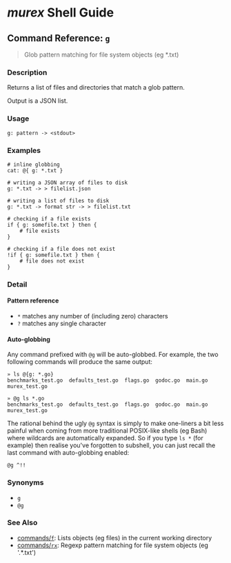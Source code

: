 # _murex_ Shell Guide

## Command Reference: `g`

> Glob pattern matching for file system objects (eg *.txt)

### Description

Returns a list of files and directories that match a glob pattern.

Output is a JSON list.

### Usage

    g: pattern -> <stdout>

### Examples

    # inline globbing
    cat: @{ g: *.txt }
    
    # writing a JSON array of files to disk
    g: *.txt -> > filelist.json
    
    # writing a list of files to disk
    g: *.txt -> format str -> > filelist.txt
    
    # checking if a file exists
    if { g: somefile.txt } then {
        # file exists
    }
    
    # checking if a file does not exist
    !if { g: somefile.txt } then {
        # file does not exist
    }

### Detail

#### Pattern reference

* `*` matches any number of (including zero) characters
* `?` matches any single character

#### Auto-globbing

Any command prefixed with `@g` will be auto-globbed. For example, the two
following commands will produce the same output:

    » ls @{g: *.go}
    benchmarks_test.go  defaults_test.go  flags.go  godoc.go  main.go  murex_test.go
    
    » @g ls *.go
    benchmarks_test.go  defaults_test.go  flags.go  godoc.go  main.go  murex_test.go
    
The rational behind the ugly `@g` syntax is simply to make one-liners a bit
less painful when coming from more traditional POSIX-like shells (eg Bash)
where wildcards are automatically expanded. So if you type `ls *` (for example)
then realise you've forgotten to subshell, you can just recall the last command
with auto-globbing enabled:

    @g ^!!

### Synonyms

* `g`
* `@g`


### See Also

* [commands/`f`](../commands/f.md):
  Lists objects (eg files) in the current working directory
* [commands/`rx`](../commands/rx.md):
  Regexp pattern matching for file system objects (eg '.*\.txt')